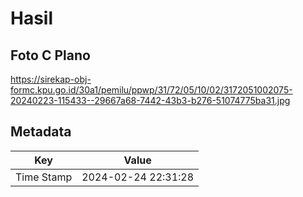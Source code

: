 # Hasil

## Foto C Plano

https://sirekap-obj-formc.kpu.go.id/30a1/pemilu/ppwp/31/72/05/10/02/3172051002075-20240223-115433--29667a68-7442-43b3-b276-51074775ba31.jpg


## Metadata

| Key        | Value               |
| ---------- | ------------------- |
| Time Stamp | 2024-02-24 22:31:28 |



